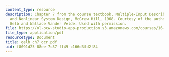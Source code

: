 ```yaml
---
content_type: resource
description: Chapter 7 from the course textbook, Multiple-Input Describing Functions
  and Nonlinear System Design, McGraw Hill, 1968. Courtesy of the authors, Authur
  Gelb and Wallace Vander Velde. Used with permission.
file: https://ol-ocw-studio-app-production.s3.amazonaws.com/courses/16-30-estimation-and-control-of-aerospace-systems-spring-2004/f8091d2588ee7c37ff49c166d3fd2f84_gelb_ch7_ocr.pdf
file_type: application/pdf
resourcetype: Document
title: gelb_ch7_ocr.pdf
uid: f8091d25-88ee-7c37-ff49-c166d3fd2f84
---
```

